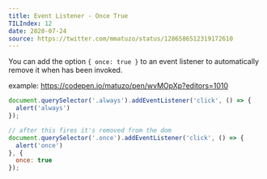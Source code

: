 ```yaml
---
title: Event Listener - Once True
TILIndex: 12
date: 2020-07-24
source: https://twitter.com/mmatuzo/status/1286586512319172610
---
```


You can add the option `{ once: true }` to an event listener to automatically remove it when has been invoked.

example: https://codepen.io/matuzo/pen/wvMOpXp?editors=1010

```js
document.querySelector('.always').addEventListener('click', () => {
  alert('always')
});

// after this fires it's removed from the dom
document.querySelector('.once').addEventListener('click', () => {
  alert('once')
}, {
  once: true
});
```
